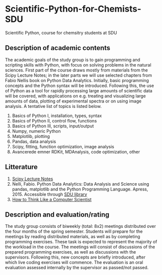 # Scientific-Python-for-Chemists-SDU
Scientific Python, course for chemsitry students at SDU

## Description of academic contents
The academic goals of the study group is to gain programming and scripting skills with Python, with focus on solving problems in the natural sciences. First part of the course draws mostly from materials from the Scipy Lecture Notes; in the later parts we will use selected chapters from Fabio Nellis book on Python Data Analytics. Initially, basic programming concepts and the Python syntax will be introduced. Following this, the use of Python as a tool for rapidly processing large amounts of scientific data will be covered, with applications on e.g. treating and visualizing large amounts of data, plotting of experimental spectra or on using image analysis. A tentative list of topics is listed below.

1. Basics of Python I,    		installation, types, syntax
2. Basics of Python II,   		control flow, functions
3. Basics of Python III,  		scripts, input/output
4. Numpy,          			numeric Python
5. Matplotlib,     			plotting
6. Pandas,        			data analysis 
7. Scipy,            			fitting, function optimization, image analysis
8. Avancerede emner		RDKit, MDAnalysis, code optimization, other 

## Litterature
1. [Scipy Lecture Notes](http://www.scipy-lectures.org/intro/)
2. Nelli, Fabio. Python Data Analytics: Data Analysis and Science using pandas, matplotlib and the Python Programming Language. Apress, 2015. Accessible through [SDU library](https://link-springer-com.proxy1-bib.sdu.dk/content/pdf/10.1007%2F978-1-4842-0958-5.pdf)
3. [How to Think Like a Computer Scientist](http://interactivepython.org/runestone/static/thinkcspy/index.html)

## Description and evaluation/rating
The study group consists of biweekly (total: 8x2) meetings distributed over the four months of the spring semester. Students will prepare for the meetings by reading distributed materials, as well as by completing programming exercises. These task is expected to represent the majority of the workload in the course. The meetings will consist of discussions of the prepared programming exercises, as well as discussions with the supervisors. Following this, new concepts are briefly introduced, after which live coding exercises will commence. The evaluation is an oral evaluation assessed internally by the supervisor as passed/not passed.

